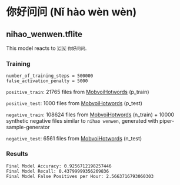# 你好问问 (Nǐ hào wèn wèn)

## nihao_wenwen.tflite

This model reacts to 🇨🇳 `你好问问`.

### Training

```
number_of_training_steps = 500000
false_activation_penalty = 5000
```

`positive_train`: 21765 files from [MobvoiHotwords](https://openslr.org/87/) (p_train)

`positive_test`: 1000 files from [MobvoiHotwords](https://openslr.org/87/) (p_test)

`negative_train`: 108624 files from [MobvoiHotwords](https://openslr.org/87/) (n_train) + 10000 synthetic negative files similar to `nihao wenwen`, generated with piper-sample-generator

`negative_test`: 6561 files from [MobvoiHotwords](https://openslr.org/87/) (n_test)

### Results

```
Final Model Accuracy: 0.9256712198257446
Final Model Recall: 0.43799999356269836
Final Model False Positives per Hour: 2.5663716793060303
```
